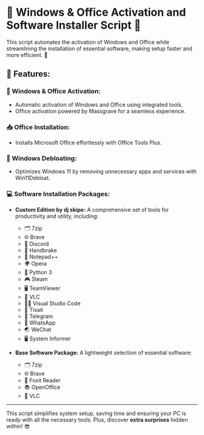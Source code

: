 # 🎉 Windows & Office Activation and Software Installer Script 🎉  

This script automates the activation of Windows and Office while streamlining the installation of essential software, making setup faster and more efficient. 🚀  

## 🌟 Features:  

### 🔑 Windows & Office Activation:  
- Automatic activation of Windows and Office using integrated tools.  
- Office activation powered by Massgrave for a seamless experience.  

### 📥 Office Installation:  
- Installs Microsoft Office effortlessly with Office Tools Plus.  

### 🧹 Windows Debloating:  
- Optimizes Windows 11 by removing unnecessary apps and services with Win11Debloat.  

### 💻 Software Installation Packages:  

- **Custom Edition by dj skipe:** A comprehensive set of tools for productivity and utility, including:  
  - 🗂 7zip  
  - 🌐 Brave  
  - 💬 Discord  
  - 🎥 Handbrake  
  - 📝 Notepad++  
  - 🌍 Opera  
  - 🐍 Python 3  
  - 🎮 Steam  
  - 🖥 TeamViewer  
  - 🎵 VLC  
  - 👨‍💻 Visual Studio Code  
  - 🔄 Tixati  
  - 📱 Telegram  
  - 💬 WhatsApp  
  - 🌏 WeChat  
  - 🖥 System Informer  

- **Base Software Package:** A lightweight selection of essential software:  
  - 🗂 7zip  
  - 🌐 Brave  
  - 📑 Foxit Reader  
  - 📚 OpenOffice  
  - 🎵 VLC  

---

This script simplifies system setup, saving time and ensuring your PC is ready with all the necessary tools. Plus, discover **extra surprises** hidden within! 😎
